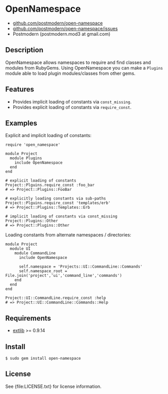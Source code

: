 # OpenNamespace

* [github.com/postmodern/open-namespace](http://github.com/postmodern/open-namespace)
* [github.com/postmodern/open-namespace/issues](http://github.com/postmodern/open-namespace/issues)
* Postmodern (postmodern.mod3 at gmail.com)

## Description

OpenNamespace allows namespaces to require and find classes and modules from
RubyGems. Using OpenNamespace you can make a `Plugins` module able to
load plugin modules/classes from other gems.

## Features

* Provides implicit loading of constants via `const_missing`.
* Provides explicit loading of constants via `require_const`.

## Examples

Explicit and implicit loading of constants:

    require 'open_namespace'

    module Project
      module Plugins
        include OpenNamespace
      end
    end

    # explicit loading of constants
    Project::Plguins.require_const :foo_bar
    # => Project::Plugins::FooBar

    # explicitly loading constants via sub-paths
    Project::Plguins.require_const 'templates/erb'
    # => Project::Plugins::Templates::Erb

    # implicit loading of constants via const_missing
    Project::Plugins::Other
    # => Project::Plugins::Other

Loading constants from alternate namespaces / directories:

    module Project
      module UI
        module CommandLine
          include OpenNamespace

          self.namespace = 'Projects::UI::CommandLine::Commands'
          self.namespace_root = File.join('project','ui','command_line','commands')
        end
      end
    end

    Project::UI::CommandLine.require_const :help
    # => Project::UI::CommandLine::Commands::Help

## Requirements

* [extlib](http://gemcutter.org/gems/extlib) >= 0.9.14

## Install

    $ sudo gem install open-namespace

## License

See {file:LICENSE.txt} for license information.

